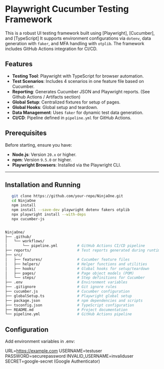 # Playwright Cucumber Testing Framework

This is a robust UI testing framework built using [Playwright], [Cucumber], and [TypeScript]
It supports environment configurations via `dotenv`, data generation with `faker`, and MFA handling with `otplib`.
The framework includes GitHub Actions integration for CI/CD.

## Features

- **Testing Tool**: Playwright with TypeScript for browser automation.
- **Test Scenarios**: Includes 4 scenarios in one feature file based on Cucumber.
- **Reporting**: Generates Cucumber JSON and Playwright reports. (See Github Actions / Artifacts section)
- **Global Setup**: Centralized fixtures for setup of pages.
- **Global Hooks**: Global setup and teardown.
- **Data Management**: Uses `faker` for dynamic test data generation.
- **CI/CD**: Pipeline defined in `pipeline.yml` for GitHub Actions.


## Prerequisites

Before starting, ensure you have:

- **Node.js**: Version `20.x` or higher.
- **npm**: Version `9.5.0` or higher.
- **Playwright Browsers**: Installed via the Playwright CLI.

---

## Installation and Running

```bash
   git clone https://github.com/your-repo/NinjaOne.git
   cd NinjaOne
   npm install
   npm install --save-dev playwright dotenv fakers otplib
   npx playwright install --with-deps
   npx cucumber-js


NinjaOne/
├── .github/
│   └── workflows/
│       └── pipeline.yml         # GitHub Actions CI/CD pipeline
├── reports/                     # Test reports generated during runtime
├── src/
│   ├── features/                # Cucumber feature files
│   ├── helpers/                 # Helper functions and utilities
│   ├── hooks/                   # Global hooks for setup/teardown
│   ├── pages/                   # Page object models (POM)
│   └── steps/                   # Step definitions for Cucumber
├── .env                         # Environment variables
├── .gitignore                   # Git ignore rules
├── cucumber.js                  # Cucumber configuration
├── globalSetup.ts               # Playwright global setup
├── package.json                 # npm dependencies and scripts
├── tsconfig.json                # TypeScript configuration
├── README.md                    # Project documentation
└── pipeline.yml                 # GitHub Actions pipeline
```

## Configuration
Add environment variables in .env:

URL=https://example.com
USERNAME=testuser
PASSWORD=securepassword
INVALID_USERNAME=invaliduser
SECRET=google-secret (Google Authenticator)
